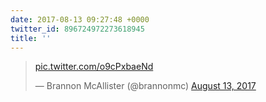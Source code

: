 ```yaml
---
date: 2017-08-13 09:27:48 +0000
twitter_id: 896724972273618945
title: ''
---
```


<blockquote class="twitter-tweet"><p lang="und" dir="ltr"><a href="https://t.co/o9cPxbaeNd">pic.twitter.com/o9cPxbaeNd</a></p>&mdash; Brannon McAllister (@brannonmc) <a href="https://twitter.com/brannonmc/status/896535523698802688?ref_src=twsrc%5Etfw">August 13, 2017</a></blockquote>
<script async src="https://platform.twitter.com/widgets.js" charset="utf-8"></script>
